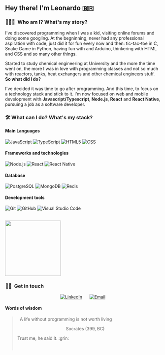 ## Hey there! I'm Leonardo :brazil:

### 👨🏻‍💻 &nbsp;Who am I? What's my story?

I've discovered programming when I was a kid, visiting online forums and doing some googling. At the begninning, never had any professional aspiration with code, just did it for fun every now and then: tic-tac-toe in C, Snake Game in Python, having fun with and Arduino, thinkering with HTML and CSS and so many other things.

Started to study chemical engineering at University and the more the time went on, the more I was in love with programming classes and not so much with reactors, tanks, heat exchangers and other chemical engineers stuff. **So what did I do?**

I've decided it was time to go after programming. And this time, to focus on a technology stack and stick to it. I'm now focused on web and mobile development with **Javascript/Typescript**, **Node.js**, **React** and **React Native**, pursuing a job as a software developer.

### 🛠 What can I do? What's my stack?

#### Main Languages

![JavaScript](https://img.shields.io/badge/-JavaScript-333333?style=for-the-badge&logo=javascript) ![TypeScript](https://img.shields.io/badge/-TypeScript-333333?style=for-the-badge&logo=typescript) ![HTML5](https://img.shields.io/badge/-HTML5-333333?style=for-the-badge&logo=HTML5) ![CSS](https://img.shields.io/badge/-CSS-333333?style=for-the-badge&logo=CSS3&logoColor=1572B6)

#### Frameworks and technologies

![Node.js](https://img.shields.io/badge/-Node.js-333333?style=for-the-badge&logo=node.js) ![React](https://img.shields.io/badge/-React-333333?style=for-the-badge&logo=react) ![React Native](https://img.shields.io/badge/-React%20Native-333333?style=for-the-badge&logo=react)

#### Database

![PostgreSQL](https://img.shields.io/badge/-PostgreSQL-333333?style=for-the-badge&logo=postgresql) ![MongoDB](https://img.shields.io/badge/-MongoDB-333333?style=for-the-badge&logo=mongodb) ![Redis](https://img.shields.io/badge/-Redis-333333?style=for-the-badge&logo=redis)

#### Development tools

![Git](https://img.shields.io/badge/-Git-333333?style=for-the-badge&logo=git) ![GitHub](https://img.shields.io/badge/-GitHub-333333?style=for-the-badge&logo=github) ![Visual Studio Code](https://img.shields.io/badge/-Visual%20Studio%20Code-333333?style=for-the-badge&logo=visual-studio-code&logoColor=007ACC)

<br/>

<a href="https://github.com/leonardorib">
  <img height="180em" src="https://github-readme-stats.vercel.app/api/top-langs/?username=leonardorib&theme=graywhite&layout=compact" />
</a>

<br/>

### 🤝🏻 &nbsp;Get in touch

<p align="center">
<a href="https://www.linkedin.com/in/leonardorib/"><img alt="LinkedIn" src="https://img.shields.io/badge/LinkedIn-leonardorib-blue?style=for-the-badge&logo=linkedin&labelColor=333333"></a> &nbsp &nbsp &nbsp<a href="mailto:leonardo.rib@hotmail.com"><img alt="Email" src="https://img.shields.io/badge/Email-leonardo.rib@hotmail.com-blue?style=for-the-badge&logo=microsoft-outlook&labelColor=333333"></a>
</p>

#### Words of wisdom

> &nbsp;
> A life without programming is not worth living
>
> <p> &nbsp&nbsp&nbsp&nbsp&nbsp&nbsp&nbsp&nbsp&nbsp&nbsp&nbsp&nbsp&nbsp&nbsp&nbsp&nbsp&nbsp&nbsp&nbsp&nbsp&nbsp&nbsp&nbsp&nbsp&nbsp&nbsp&nbsp&nbsp&nbsp&nbsp&nbsp&nbsp&nbsp&nbsp&nbsp&nbsp&nbsp&nbsp&nbsp   Socrates (399, BC)</p>
> Trust me, he said it. :grin:
>
> &nbsp;
